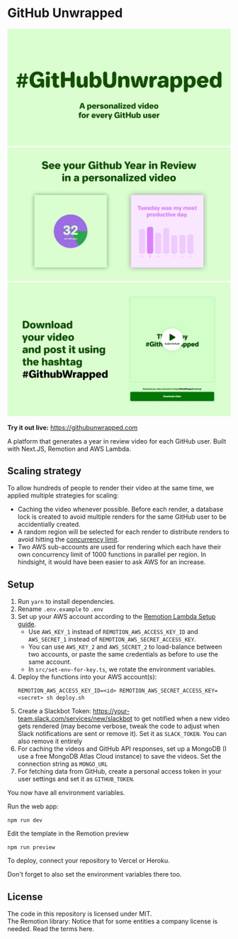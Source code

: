 # GitHub Unwrapped

<img src="public/promo1.png">
<img src="public/promo2.png">
<img src="public/promo3.png">

**Try it out live:** https://githubunwrapped.com

A platform that generates a year in review video for each GitHub user. Built with Next.JS, Remotion and AWS Lambda.

## Scaling strategy

To allow hundreds of people to render their video at the same time, we applied multiple strategies for scaling:

- Caching the video whenever possible. Before each render, a database lock is created to avoid multiple renders for the same GitHub user to be accidentially created.
- A random region will be selected for each render to distribute renders to avoid hitting the [concurrency limit](https://www.remotion.dev/docs/lambda/troubleshooting/rate-limit).
- Two AWS sub-accounts are used for rendering which each have their own concurrency limit of 1000 functions in parallel per region. In hindsight, it would have been easier to ask AWS for an increase.

## Setup

1. Run `yarn` to install dependencies.
2. Rename `.env.example` to `.env`
3. Set up your AWS account according to the [Remotion Lambda Setup guide](https://remotion.dev/docs/lambda/setup).
   - Use `AWS_KEY_1` instead of `REMOTION_AWS_ACCESS_KEY_ID` and `AWS_SECRET_1` instead of `REMOTION_AWS_SECRET_ACCESS_KEY`.
   - You can use `AWS_KEY_2` and `AWS_SECRET_2` to load-balance between two accounts, or paste the same credentials as before to use the same account.
   - In `src/set-env-for-key.ts`, we rotate the environment variables.
4. Deploy the functions into your AWS account(s):
   ```
   REMOTION_AWS_ACCESS_KEY_ID=<id> REMOTION_AWS_SECRET_ACCESS_KEY=<secret> sh deploy.sh
   ```
5. Create a Slackbot Token: https://your-team.slack.com/services/new/slackbot to get notified when a new video gets rendered (may become verbose, tweak the code to adjust when Slack notifications are sent or remove it). Set it as `SLACK_TOKEN`. You can also remove it entirely
6. For caching the videos and GitHub API responses, set up a MongoDB (I use a free MongoDB Atlas Cloud instance) to save the videos. Set the connection string as `MONGO_URL`
7. For fetching data from GitHub, create a personal access token in your user settings and set it as `GITHUB_TOKEN`.

You now have all environment variables.

Run the web app:

```console
npm run dev
```

Edit the template in the Remotion preview

```console
npm run preview
```

To deploy, connect your repository to Vercel or Heroku.

Don't forget to also set the environment variables there too.

## License

The code in this repository is licensed under MIT.  
The Remotion library: Notice that for some entities a company license is needed. Read the terms here.
